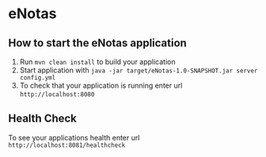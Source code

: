 # eNotas

How to start the eNotas application
---

1. Run `mvn clean install` to build your application
1. Start application with `java -jar target/eNotas-1.0-SNAPSHOT.jar server config.yml`
1. To check that your application is running enter url `http://localhost:8080`

Health Check
---

To see your applications health enter url `http://localhost:8081/healthcheck`
